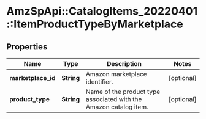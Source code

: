 # AmzSpApi::CatalogItems_20220401::ItemProductTypeByMarketplace

## Properties
Name | Type | Description | Notes
------------ | ------------- | ------------- | -------------
**marketplace_id** | **String** | Amazon marketplace identifier. | [optional] 
**product_type** | **String** | Name of the product type associated with the Amazon catalog item. | [optional] 

